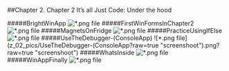 ##Chapter 2. Chapter 2 It’s all Just Code: Under the hood

#####BrightWinApp
![*.png file](z_02_pics/BrightWinApp.png?raw=true "screenshoot")
#####FirstWinFormsInChapter2
![*.png file](z_02_pics/FirstWinFormsInChapter2.png?raw=true "screenshoot")
#####MagnetsOnFridge
![*.png file](z_02_pics/MagnetsOnFridge.png?raw=true "screenshoot")
#####PracticeUsingIfElse
![*.png file](z_02_pics/PracticeUsingIfElse.png?raw=true "screenshoot")
#####UseTheDebugger-(ConsoleApp)
![*.png file](z_02_pics/UseTheDebugger-(ConsoleApp?raw=true "screenshoot").png?raw=true "screenshoot")
#####WhatsInside
![*.png file](z_02_pics/WhatsInside.png?raw=true "screenshoot")
#####WinAppFinally
![*.png file](z_02_pics/WinAppFinally.png?raw=true "screenshoot")
